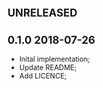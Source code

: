 UNRELEASED
----------


0.1.0 2018-07-26
----------------

* Inital implementation;
* Update README;
* Add LICENCE;
